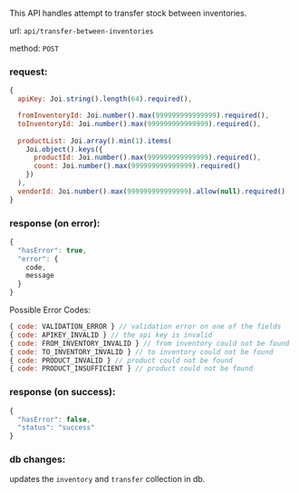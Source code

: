 This API handles attempt to transfer stock between inventories.

url: `api/transfer-between-inventories`

method: `POST`

### request: 
```js
{
  apiKey: Joi.string().length(64).required(),

  fromInventoryId: Joi.number().max(999999999999999).required(),
  toInventoryId: Joi.number().max(999999999999999).required(),
  
  productList: Joi.array().min(1).items(
    Joi.object().keys({
      productId: Joi.number().max(999999999999999).required(),
      count: Joi.number().max(999999999999999).required()
    })
  ),
  vendorId: Joi.number().max(999999999999999).allow(null).required()
}
```

### response (on error):
```js
{
  "hasError": true,
  "error": {
    code,
    message
  }
}
```

Possible Error Codes:
```js
{ code: VALIDATION_ERROR } // validation error on one of the fields
{ code: APIKEY_INVALID } // the api key is invalid
{ code: FROM_INVENTORY_INVALID } // from inventory could not be found
{ code: TO_INVENTORY_INVALID } // to inventory could not be found
{ code: PRODUCT_INVALID } // product could not be found
{ code: PRODUCT_INSUFFICIENT } // product could not be found
```

### response (on success):
```js
{
  "hasError": false,
  "status": "success"
}
```

### db changes:
updates the `inventory` and `transfer` collection in db.